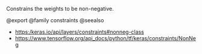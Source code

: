 Constrains the weights to be non-negative.

@export
@family constraints
@seealso
+ <https:/keras.io/api/layers/constraints#nonneg-class>
+ <https://www.tensorflow.org/api_docs/python/tf/keras/constraints/NonNeg>
